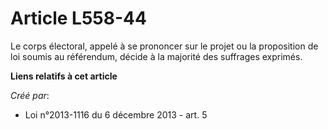 # Article L558-44

Le corps électoral, appelé à se prononcer sur le projet ou la proposition de loi soumis au référendum, décide à la majorité
des suffrages exprimés.

**Liens relatifs à cet article**

_Créé par_:

  - Loi n°2013-1116 du 6 décembre 2013 - art. 5
